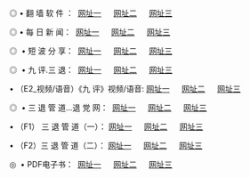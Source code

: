 <p>◎  • 翻 墙 软 件 ：  
<a href="http://heo.guitarhaven.com/ff/" target="_blank">网址一</a> 　 
<a href="http://hrg.guitarhaven.com/s/read/a1_nd.html" target="_blank">网址二</a> 　 
<a href="http://hrg.guitarhaven.com/ff/index.html" target="_blank">网址三</a></p>
<p>◎  • 每 日 新 闻：  
<a href="http://heo.guitarhaven.com/day/" target="_blank">网址一</a> 　 
<a href="http://hrg.guitarhaven.com/day/" target="_blank">网址二</a> 　 
<a href="http://hrg.guitarhaven.com/day/index.html" target="_blank">网址三</a></p>
<p>◎   • 短 波 分 享：  
<a href="http://heo.guitarhaven.com/h/" target="_blank">网址一</a> 　 
<a href="http://hrg.guitarhaven.com/h/" target="_blank">网址二</a> 　 
<a href="http://hrg.guitarhaven.com/h/index.html" target="_blank">网址三</a></p>
<p>◎   • 九 评.三 退：  
<a href="http://heo.guitarhaven.com/t/" target="_blank">网址一</a> 　 
<a href="http://hrg.guitarhaven.com/v2/index.html" target="_blank">网址二</a> 　 
<a href="http://hrg.guitarhaven.com/tt/index.html" target="_blank">网址三</a> 　</p>
<p>  • （E2_视频/语音）《九 评》视频/语音: 
<a href="http://hrg.guitarhaven.com/7738.html" target="_blank">网址一</a> 　 
<a href="http://hrg.guitarhaven.com/7614.html" target="_blank">网址二</a> 　 
<a href="http://hrg.guitarhaven.com/7633.html" target="_blank">网址三</a></p>
<p>◎   • 三 退 管 道...退 党 网：  
<a href="http://heo.guitarhaven.com/go/td1.html" target="_blank">网址一</a> 　 
<a href="http://hrg.guitarhaven.com/go/td2.html" target="_blank">网址二</a> 　 
<a href="http://hrg.guitarhaven.com/go/td3.html" target="_blank">网址三</a></p>
<p>  • （F1） 三 退 管 道（一）： 
<a href="http://heo.guitarhaven.com/dd/" target="_blank">网址一</a> 　 
<a href="http://hrg.guitarhaven.com/s/read/a1_tdx.html" target="_blank">网址二</a> 　 
<a href="http://hrg.guitarhaven.com/dd/" target="_blank">网址三</a></p>
<p>  • （F2）三 退 管 道（二）： 
<a href="http://hrg.guitarhaven.com/d/" target="_blank">网址一</a> 　 
<a href="http://heo.guitarhaven.com/d/index.html" target="_blank">网址二</a> 　 
<a href="http://hrg.guitarhaven.com/d/" target="_blank">网址三</a></p>
<p>◎   • PDF电子书：  
<a href="http://heo.guitarhaven.com/p/" target="_blank">网址一</a> 　 
<a href="http://hrg.guitarhaven.com/p/index.html" target="_blank">网址二</a> 　 
<a href="http://hrg.guitarhaven.com/p/" target="_blank">网址三</a></p>
